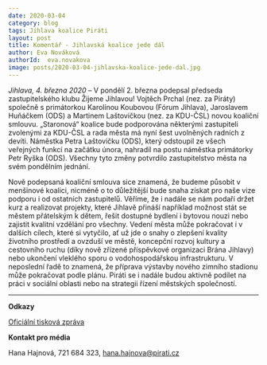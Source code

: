 ```yaml
---
date: 2020-03-04
category: blog
tags: Jihlava koalice Piráti
layout: post
title: Komentář - Jihlavská koalice jede dál
author: Eva Nováková
authorId:  eva.novakova
image: posts/2020-03-04-jihlavska-koalice-jede-dal.jpg
---
```


*Jihlava, 4. března 2020* – V pondělí 2. března podepsal předseda zastupitelského klubu Žijeme Jihlavou! Vojtěch Prchal (nez. za Piráty) společně s primátorkou Karolínou Koubovou (Fórum Jihlava), Jaroslavem Huňáčkem (ODS) a Martinem Laštovičkou (nez. za KDU-ČSL) novou koaliční smlouvu. „Staronová“ koalice bude podporována některými zastupiteli zvolenými za KDU-ČSL a rada města má nyní šest uvolněných radních z devíti. Náměstka Petra Laštovičku (ODS), který odstoupil ze všech veřejných funkcí na začátku února, nahradil na postu náměstka primátorky Petr Ryška (ODS). Všechny tyto změny potvrdilo zastupitelstvo města na svém pondělním jednání. 

Nově podepsaná koaliční smlouva sice znamená, že budeme působit v menšinové koalici, nicméně o to důležitější bude snaha získat pro naše vize podporu i od ostatních zastupitelů. Věříme, že i nadále se nám podaří držet kurz a realizovat projekty, které Jihlavě přináší například možnost stát se městem přátelským k dětem, řešit dostupné bydlení i bytovou nouzi nebo zajistit kvalitní vzdělání pro všechny. Vedení města může pokračovat i v dalších cílech, které si vytyčilo, ať už jde o snahy o zlepšení kvality životního prostředí a ovzduší ve městě, koncepční rozvoj kultury a cestovního ruchu (díky nově zřízené příspěvkové organizaci Brána Jihlavy) nebo ukončení vleklého sporu o vodohospodářskou infrastrukturu. V neposlední řadě to znamená, že příprava výstavby nového zimního stadionu může pokračovat podle plánu. Piráti se i nadále budou aktivně podílet na práci v sociální oblasti nebo na strategii řízení městských společností. 

---
**Odkazy**

[Oficiální tisková zpráva](https://jihlava.cz/namestkem-primatorky-byl-zvolen-petr-ryska/d-537494/p1=103430?fbclid=IwAR00sYvIdlCtLGhbWT5y7TZ2vFiCkcNiaYkjaxfOnuQJBrfl1aA6L8abX1A)

**Kontakt pro média**

Hana Hajnová, 721 684 323, <hana.hajnova@pirati.cz>
